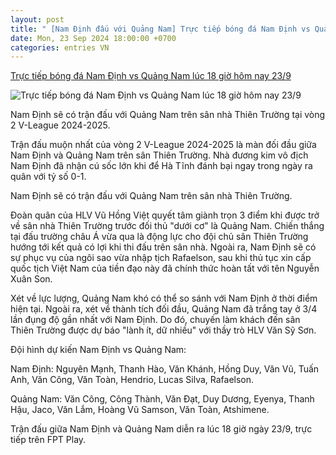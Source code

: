 ```yaml
---
layout: post
title: " [Nam Định đấu với Quảng Nam] Trực tiếp bóng đá Nam Định vs Quảng Nam lúc 18 giờ hôm nay 23/9"
date: Mon, 23 Sep 2024 18:00:00 +0700
categories: entries VN
---
```

[Trực tiếp bóng đá Nam Định vs Quảng Nam lúc 18 giờ hôm nay 23/9](https://kinhtedothi.vn/truc-tiep-bong-da-nam-dinh-vs-quang-nam-luc-18-gio-hom-nay-23-9.html)

![Trực tiếp bóng đá Nam Định vs Quảng Nam lúc 18 giờ hôm nay 23/9](https://static.kinhtedothi.vn/1200x630/images/upload/2024/09/2339a6a0c6-c9ca-4b50-b97c-2f53a5061b2e.png)

Nam Định sẽ có trận đấu với Quảng Nam trên sân nhà Thiên Trường tại vòng 2 V-League 2024-2025.

Trận đấu muộn nhất của vòng 2 V-League 2024-2025 là màn đối đầu giữa Nam Định và Quảng Nam trên sân Thiên Trường. Nhà đương kim vô địch Nam Định đã nhận cú sốc lớn khi để Hà Tĩnh đánh bại ngay trong ngày ra quân với tỷ số 0-1.

Nam Định sẽ có trận đấu với Quảng Nam trên sân nhà Thiên Trường.

Đoàn quân của HLV Vũ Hồng Việt quyết tâm giành trọn 3 điểm khi được trở về sân nhà Thiên Trường trước đối thủ "dưới cơ" là Quảng Nam. Chiến thắng tại đấu trường châu Á vừa qua là động lực cho đội chủ sân Thiên Trường hướng tới kết quả có lợi khi thi đấu trên sân nhà. Ngoài ra, Nam Định sẽ có sự phục vụ của ngôi sao vừa nhập tịch Rafaelson, sau khi thủ tục xin cấp quốc tịch Việt Nam của tiền đạo này đã chính thức hoàn tất với tên Nguyễn Xuân Son.

Xét về lực lượng, Quảng Nam khó có thể so sánh với Nam Định ở thời điểm hiện tại. Ngoài ra, xét về thành tích đối đầu, Quảng Nam đã trắng tay ở 3/4 lần đụng độ gần nhất với Nam Định. Do đó, chuyến làm khách đến sân Thiên Trường được dự báo "lành ít, dữ nhiều" với thầy trò HLV Văn Sỹ Sơn.

Đội hình dự kiến Nam Định vs Quảng Nam:

Nam Định: Nguyên Mạnh, Thanh Hào, Văn Khánh, Hồng Duy, Văn Vũ, Tuấn Anh, Văn Công, Văn Toàn, Hendrio, Lucas Silva, Rafaelson.

Quảng Nam: Văn Công, Công Thành, Văn Đạt, Duy Dương, Eyenya, Thanh Hậu, Jaco, Văn Lắm, Hoàng Vũ Samson, Văn Toàn, Atshimene.

Trận đấu giữa Nam Định và Quảng Nam diễn ra lúc 18 giờ ngày 23/9, trực tiếp trên FPT Play.

